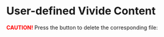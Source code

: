 # User-defined Vivide Content

<span style="color: red; font-weight: bold;">CAUTION!</span>
Press the button to delete the corresponding file:

<script>
import { allFiles, openFile, getDetails } from 'src/client/vivide/scripts/loading.js';
import { deleteFile, deleteAll } from 'src/client/vivide/scripts/deleting.js';
import { scriptFolder, stepFolder, applicationFolder } from 'src/client/vivide/utils.js';

const folders = [scriptFolder, stepFolder, applicationFolder];


allFiles().then(fileNames => {
  let buttonList = fileNames.map((folder, i) => 
    <div>
      <h5>{folders[i].split('/')[folders[i].split('/').length-2]}/</h5>
      {...folder.map(urlString => {
        let name = urlString.split('/')[urlString.split('/').length-1];
        let delbutton = <button click={() => deleteFile(urlString)}>
          <span style="color: red; font-weight: bold;">Delete</span>
        </button>;

        let openbutton = <button click={() => openFile(urlString)}>
          <span style="color: blue; font-weight: bold;">Open</span>
        </button>;

        let file = <div>
          <div>{name} {delbutton} {openbutton}</div>
          <div>{getDetails(urlString, true).then(d => d.description)}
          </div>
        </div>;
        return file;
      })}
    </div>
  );
  
  let deleteAllScriptsButton = <button click={() => allFiles.then(a => deleteAll(a))}>
    <span style="color: red; font-weight: bold;">DELETE ALL SCRIPTS!</span>
  </button>;

  return <div>
    {deleteAllScriptsButton}
    <div>{...buttonList}</div>
  </div>;
});
</script>